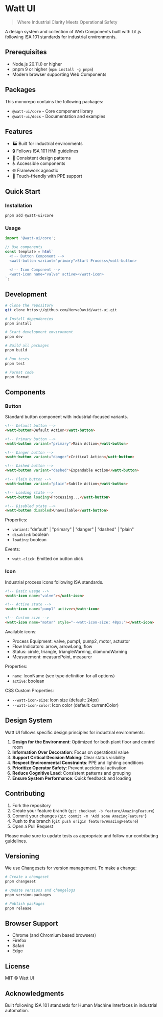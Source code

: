 # Watt UI
> Where Industrial Clarity Meets Operational Safety

A design system and collection of Web Components built with Lit.js following ISA 101 standards for industrial environments.

## Prerequisites

- Node.js 20.11.0 or higher
- pnpm 9 or higher (`npm install -g pnpm`)
- Modern browser supporting Web Components

## Packages

This monorepo contains the following packages:

- `@watt-ui/core` - Core component library
- `@watt-ui/docs` - Documentation and examples

## Features

- 🏭 Built for industrial environments
- 🔒 Follows ISA 101 HMI guidelines
- 🎨 Consistent design patterns
- ♿ Accessible components
- 🌐 Framework agnostic
- 📱 Touch-friendly with PPE support

## Quick Start

### Installation

```bash
pnpm add @watt-ui/core
```

### Usage

```js
import '@watt-ui/core';

// Use components
const template = html`
  <!-- Button Component -->
  <watt-button variant="primary">Start Process</watt-button>
  
  <!-- Icon Component --> 
  <watt-icon name="valve" active></watt-icon>
`;
```

## Development

```bash
# Clone the repository
git clone https://github.com/HerveDavid/watt-ui.git

# Install dependencies
pnpm install

# Start development environment
pnpm dev

# Build all packages
pnpm build

# Run tests
pnpm test

# Format code
pnpm format
```

## Components

### Button

Standard button component with industrial-focused variants.

```html
<!-- Default button -->
<watt-button>Default Action</watt-button>

<!-- Primary button -->
<watt-button variant="primary">Main Action</watt-button>

<!-- Danger button -->
<watt-button variant="danger">Critical Action</watt-button>

<!-- Dashed button -->
<watt-button variant="dashed">Expandable Action</watt-button>

<!-- Plain button -->
<watt-button variant="plain">Subtle Action</watt-button>

<!-- Loading state -->
<watt-button loading>Processing...</watt-button>

<!-- Disabled state -->
<watt-button disabled>Unavailable</watt-button>
```

Properties:
- `variant`: "default" | "primary" | "danger" | "dashed" | "plain"
- `disabled`: boolean
- `loading`: boolean

Events:
- `watt-click`: Emitted on button click

### Icon

Industrial process icons following ISA standards.

```html
<!-- Basic usage -->
<watt-icon name="valve"></watt-icon>

<!-- Active state -->
<watt-icon name="pump1" active></watt-icon>

<!-- Custom size -->
<watt-icon name="motor" style="--watt-icon-size: 48px;"></watt-icon>
```

Available icons:
- Process Equipment: valve, pump1, pump2, motor, actuator
- Flow Indicators: arrow, arrowLong, flow
- Status: circle, triangle, triangleWarning, diamondWarning
- Measurement: measurePoint, measurer

Properties:
- `name`: IconName (see type definition for all options)
- `active`: boolean

CSS Custom Properties:
- `--watt-icon-size`: Icon size (default: 24px)
- `--watt-icon-color`: Icon color (default: currentColor)

## Design System

Watt UI follows specific design principles for industrial environments:

1. **Design for the Environment**: Optimized for both plant floor and control room
2. **Information Over Decoration**: Focus on operational value
3. **Support Critical Decision Making**: Clear status visibility
4. **Respect Environmental Constraints**: PPE and lighting conditions
5. **Prioritize Operator Safety**: Prevent accidental activation
6. **Reduce Cognitive Load**: Consistent patterns and grouping
7. **Ensure System Performance**: Quick feedback and loading

## Contributing

1. Fork the repository
2. Create your feature branch (`git checkout -b feature/AmazingFeature`)
3. Commit your changes (`git commit -m 'Add some AmazingFeature'`)
4. Push to the branch (`git push origin feature/AmazingFeature`)
5. Open a Pull Request

Please make sure to update tests as appropriate and follow our contributing guidelines.

## Versioning

We use [Changesets](https://github.com/changesets/changesets) for version management. To make a change:

```bash
# Create a changeset
pnpm changeset

# Update versions and changelogs
pnpm version-packages

# Publish packages
pnpm release
```

## Browser Support

- Chrome (and Chromium based browsers)
- Firefox
- Safari
- Edge

## License

MIT © Watt UI

## Acknowledgments

Built following ISA 101 standards for Human Machine Interfaces in industrial automation.